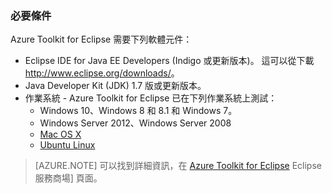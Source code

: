 ### 必要條件 ###

Azure Toolkit for Eclipse 需要下列軟體元件：

* Eclipse IDE for Java EE Developers (Indigo 或更新版本)。 這可以從下載 <http://www.eclipse.org/downloads/>。
* Java Developer Kit (JDK) 1.7 版或更新版本。 
* 作業系統 - Azure Toolkit for Eclipse 已在下列作業系統上測試：
    * Windows 10、Windows 8 和 8.1 和 Windows 7。
    * Windows Server 2012、Windows Server 2008
    * [Mac OS X](http://www.apple.com/osx)
    * [Ubuntu Linux](http://www.ubuntu.com)

>[AZURE.NOTE] 可以找到詳細資訊，在 [Azure Toolkit for Eclipse](http://marketplace.eclipse.org/content/azure-toolkit-eclipse) Eclipse 服務商場] 頁面。
